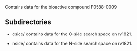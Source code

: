 Contains data for the bioactive compound F0588-0009.

## Subdirectories

- cside/ contains data for the C-side search space on rv1821.

- nside/ contains data for the N-side search space on rv1821.

